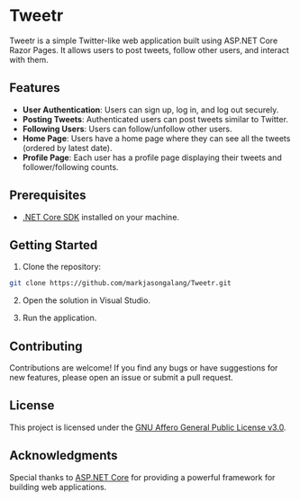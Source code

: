 # Tweetr
Tweetr is a simple Twitter-like web application built using ASP.NET Core Razor Pages. It allows users to post tweets, follow other users, and interact with them.

## Features

- **User Authentication**: Users can sign up, log in, and log out securely.
- **Posting Tweets**: Authenticated users can post tweets similar to Twitter.
- **Following Users**: Users can follow/unfollow other users.
- **Home Page**: Users have a home page where they can see all the tweets (ordered by latest date).
- **Profile Page**: Each user has a profile page displaying their tweets and follower/following counts.

## Prerequisites

- [.NET Core SDK](https://dotnet.microsoft.com/download) installed on your machine.

## Getting Started

1. Clone the repository:
   
```bash
git clone https://github.com/markjasongalang/Tweetr.git
```

2. Open the solution in Visual Studio.
   
3. Run the application.

## Contributing

Contributions are welcome! If you find any bugs or have suggestions for new features, please open an issue or submit a pull request.

## License

This project is licensed under the [GNU Affero General Public License v3.0](LICENSE).

## Acknowledgments

Special thanks to [ASP.NET Core](https://dotnet.microsoft.com/apps/aspnet) for providing a powerful framework for building web applications.
